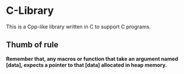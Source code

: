 # C-Library

This is a Cpp-like library written in C to support C programs.

## Thumb of rule

**Remember that, any macros or function that take an argument named \[data\], expects a pointer to that \[data\] allocated in heap memory.**
